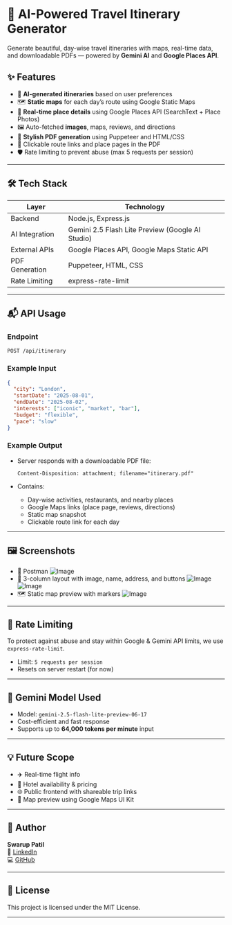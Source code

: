 # 🧭 AI-Powered Travel Itinerary Generator

Generate beautiful, day-wise travel itineraries with maps, real-time data, and downloadable PDFs — powered by **Gemini AI** and **Google Places API**.

## ✨ Features

- 🤖 **AI-generated itineraries** based on user preferences
- 🗺️ **Static maps** for each day’s route using Google Static Maps
- 📍 **Real-time place details** using Google Places API (SearchText + Place Photos)
- 🖼️ Auto-fetched **images**, maps, reviews, and directions
- 📄 **Stylish PDF generation** using Puppeteer and HTML/CSS
- 🔗 Clickable route links and place pages in the PDF
- 🛡️ Rate limiting to prevent abuse (max 5 requests per session)

---

## 🛠️ Tech Stack

| Layer              | Technology                                      |
|-------------------|-------------------------------------------------|
| Backend            | Node.js, Express.js                            |
| AI Integration     | Gemini 2.5 Flash Lite Preview (Google AI Studio) |
| External APIs      | Google Places API, Google Maps Static API      |
| PDF Generation     | Puppeteer, HTML, CSS                           |
| Rate Limiting      | express-rate-limit                             |

---

## 📬 API Usage

### Endpoint

```
POST /api/itinerary
```

### Example Input

```json
{
  "city": "London",
  "startDate": "2025-08-01",
  "endDate": "2025-08-02",
  "interests": ["iconic", "market", "bar"],
  "budget": "flexible",
  "pace": "slow"
}
```

### Example Output

- Server responds with a downloadable PDF file:
  ```
  Content-Disposition: attachment; filename="itinerary.pdf"
  ```

- Contains:
  - Day-wise activities, restaurants, and nearby places
  - Google Maps links (place page, reviews, directions)
  - Static map snapshot
  - Clickable route link for each day

---

## 🖼️ Screenshots 

- 🔗 Postman
![Image](https://github.com/user-attachments/assets/b4429903-05b5-46c1-bac8-ec04a09994d7)
- 📍 3-column layout with image, name, address, and buttons
![Image](https://github.com/user-attachments/assets/50130fbb-b507-4b50-a2d8-4a8013538c5c)
![Image](https://github.com/user-attachments/assets/09d1c005-588b-42d8-b3f6-8a2c30f2ff6c)
- 🗺️ Static map preview with markers
![Image](https://github.com/user-attachments/assets/16e39498-f406-47a4-bbc0-d5d856a3e500)

---

## 🔐 Rate Limiting

To protect against abuse and stay within Google & Gemini API limits, we use `express-rate-limit`.

- Limit: `5 requests per session`
- Resets on server restart (for now)

---

## 🧠 Gemini Model Used

- Model: `gemini-2.5-flash-lite-preview-06-17`
- Cost-efficient and fast response
- Supports up to **64,000 tokens per minute** input

---

## 💡 Future Scope

- ✈️ Real-time flight info
- 🏨 Hotel availability & pricing
- 🌐 Public frontend with shareable trip links
- 📌 Map preview using Google Maps UI Kit

---

## 🤝 Author

**Swarup Patil**  
🔗 [LinkedIn](https://www.linkedin.com/in/swarup-santosh-patil/)  
💻 [GitHub](https://github.com/Swarup-Patil)

---

## 📄 License

This project is licensed under the MIT License.

---